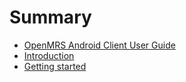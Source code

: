 # Summary

* [OpenMRS Android Client User Guide](README.md)
* [Introduction](chapter1.md)
* [Getting started](chapter2.md)

